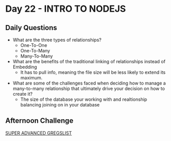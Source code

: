 # Day 22 - INTRO TO NODEJS

## Daily Questions

- What are the three types of relationships?
  - One-To-One
  - One-To-Many
  - Many-To-Many
- What are the benefits of the traditional linking of relationships instead of Embedding
  - It has to pull info, meaning the file size will be less likely to extend its maximum. 
- What are some of the challenges faced when deciding how to manage a many-to-many relationship that ultimately drive your decision on how to create it?
  - The size of the database your working with and realtionship balancing joining on in your database

## Afternoon Challenge
[SUPER ADVANCED GREGSLIST](https://github.com/Jo-nathanWright/gregslist-API)